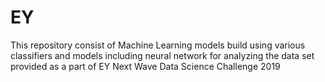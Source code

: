 # EY
This repository consist of Machine Learning models build using various classifiers and models including neural network for analyzing the data set provided as a part of EY Next Wave Data Science Challenge 2019
